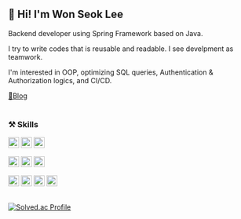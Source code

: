 
## 👋 Hi! I'm Won Seok Lee
Backend developer using Spring Framework based on Java. <br>

I try to write codes that is reusable and readable. I see develpment as teamwork.

I'm interested in OOP, optimizing SQL queries, Authentication & Authorization logics, and CI/CD.

[📑Blog](https://zorbathegeek.tistory.com/)
 <br> <br>
 
### ⚒️ Skills 

<img src="https://img.shields.io/badge/Spring Boot-6DB33F?style=plastic&logo=springboot&logoColor=white" height=22px/> <img src="https://img.shields.io/badge/Spring Data JPA-6DB33F?style=plastic&logo=spring&logoColor=white" height=22px/> <img src="https://img.shields.io/badge/Spring Security-6DB33F?style=plastic&logo=springsecurity&logoColor=white" height=22px/>

<img src="https://img.shields.io/badge/QueryDSL-0094F5?style=plastic&logo=querydsl&logoColor=white" height=22px/> <img src="https://img.shields.io/badge/MySQL-4479A1?style=plastic&logo=mysql&logoColor=white" height=22px/> <img src="https://img.shields.io/badge/PostgreSQL-4169E1?style=plastic&logo=postgresql&logoColor=white" height=22px/>

<img src="https://img.shields.io/badge/Github Actions-2088FF?style=plastic&logo=githubactions&logoColor=white" height=22px/> <img src="https://img.shields.io/badge/Docker-2496ED?style=plastic&logo=docker&logoColor=white" height=22px/> 
<img src="https://img.shields.io/badge/AWS-FF9900?style=plastic&logo=amazonaws&logoColor=white" height=22px/> <img src="https://img.shields.io/badge/Linux-FCC624?style=plastic&logo=linux&logoColor=white" height=22px/> 
 <br> <br>


[![Solved.ac Profile](http://mazassumnida.wtf/api/v2/generate_badge?boj=wonseok2877)](https://solved.ac/wonseok2877/)

